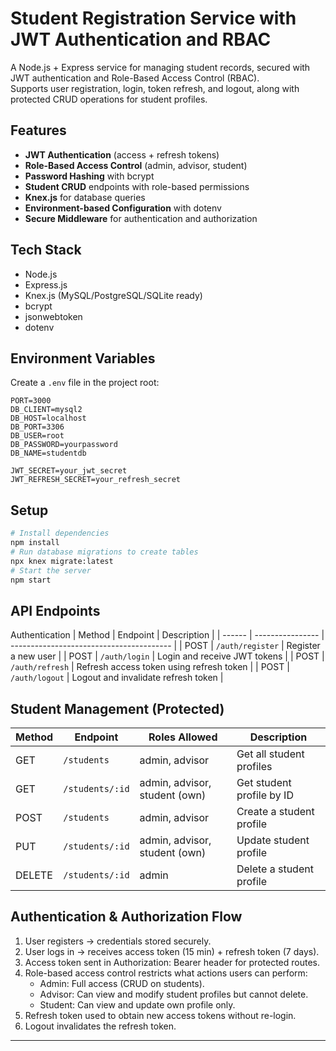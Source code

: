 # Student Registration Service with JWT Authentication and RBAC

A Node.js + Express service for managing student records, secured with JWT authentication and Role-Based Access Control (RBAC).  
Supports user registration, login, token refresh, and logout, along with protected CRUD operations for student profiles.

## Features

- **JWT Authentication** (access + refresh tokens)
- **Role-Based Access Control** (admin, advisor, student)
- **Password Hashing** with bcrypt
- **Student CRUD** endpoints with role-based permissions
- **Knex.js** for database queries
- **Environment-based Configuration** with dotenv
- **Secure Middleware** for authentication and authorization

## Tech Stack

- Node.js
- Express.js
- Knex.js (MySQL/PostgreSQL/SQLite ready)
- bcrypt
- jsonwebtoken
- dotenv

## Environment Variables

Create a `.env` file in the project root:

```env
PORT=3000
DB_CLIENT=mysql2
DB_HOST=localhost
DB_PORT=3306
DB_USER=root
DB_PASSWORD=yourpassword
DB_NAME=studentdb

JWT_SECRET=your_jwt_secret
JWT_REFRESH_SECRET=your_refresh_secret
```
## Setup
```bash
# Install dependencies
npm install
# Run database migrations to create tables
npx knex migrate:latest
# Start the server
npm start
```

## API Endpoints
Authentication
| Method | Endpoint         | Description                              |
| ------ | ---------------- | ---------------------------------------- |
| POST   | `/auth/register` | Register a new user                      |
| POST   | `/auth/login`    | Login and receive JWT tokens             |
| POST   | `/auth/refresh`  | Refresh access token using refresh token |
| POST   | `/auth/logout`   | Logout and invalidate refresh token      |

## Student Management (Protected)
| Method | Endpoint        | Roles Allowed                 | Description               |
| ------ | --------------- | ----------------------------- | ------------------------- |
| GET    | `/students`     | admin, advisor                | Get all student profiles  |
| GET    | `/students/:id` | admin, advisor, student (own) | Get student profile by ID |
| POST   | `/students`     | admin, advisor                | Create a student profile  |
| PUT    | `/students/:id` | admin, advisor, student (own) | Update student profile    |
| DELETE | `/students/:id` | admin                         | Delete a student profile  |

## Authentication & Authorization Flow

1. User registers → credentials stored securely.
2. User logs in → receives access token (15 min) + refresh token (7 days).
3. Access token sent in Authorization: Bearer <token> header for protected routes.
4. Role-based access control restricts what actions users can perform:
    - Admin: Full access (CRUD on students).
    - Advisor: Can view and modify student profiles but cannot delete.
    - Student: Can view and update own profile only.
5. Refresh token used to obtain new access tokens without re-login.
6. Logout invalidates the refresh token.
---


